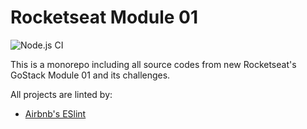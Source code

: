 # Rocketseat Module 01

![Node.js CI](https://github.com/mCodex/rocketseat-module01/workflows/Node.js%20CI/badge.svg)

This is a monorepo including all source codes from new Rocketseat's GoStack Module 01 and its challenges.

All projects are linted by:

* [Airbnb's ESlint](https://www.npmjs.com/package/eslint-config-airbnb)
